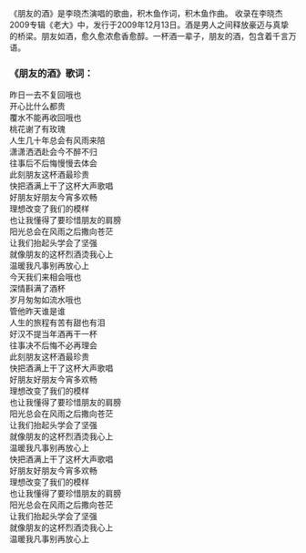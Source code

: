 

《朋友的酒》是李晓杰演唱的歌曲，积木鱼作词，积木鱼作曲。
收录在李晓杰2009专辑《老大》中，发行于2009年12月13日。酒是男人之间释放豪迈与真挚的桥梁。朋友如酒，愈久愈浓愈香愈醇。一杯酒一辈子，朋友的酒，包含着千言万语。

### 《朋友的酒》歌词：

昨日一去不复回哦也  
开心比什么都贵  
覆水不能再收回哦也  
桃花谢了有玫瑰  
人生几十年总会有风雨来陪  
潇潇洒洒赴会今不醉不归  
往事后不后悔慢慢去体会  
此刻朋友这杯酒最珍贵  
快把酒满上干了这杯大声歌唱  
好朋友好朋友今宵多欢畅  
理想改变了我们的模样  
也让我懂得了要珍惜朋友的肩膀  
阳光总会在风雨之后撒向苍茫  
让我们抬起头学会了坚强  
就像朋友的这杯烈酒烫我心上  
温暖我凡事别再放心上  
今天我们来相会哦也  
深情斟满了酒杯  
岁月匆匆如流水哦也  
管他昨天谁是谁  
人生的旅程有苦有甜也有泪  
好汉不提当年酒再干一杯  
往事决不后悔不必再理会  
此刻朋友这杯酒最珍贵  
快把酒满上干了这杯大声歌唱  
好朋友好朋友今宵多欢畅  
理想改变了我们的模样  
也让我懂得了要珍惜朋友的肩膀  
阳光总会在风雨之后撒向苍茫  
让我们抬起头学会了坚强  
就像朋友的这杯烈酒烫我心上  
温暖我凡事别再放心上  
快把酒满上干了这杯大声歌唱  
好朋友好朋友今宵多欢畅  
理想改变了我们的模样  
也让我懂得了要珍惜朋友的肩膀  
阳光总会在风雨之后撒向苍茫  
让我们抬起头学会了坚强  
就像朋友的这杯烈酒烫我心上  
温暖我凡事别再放心上


